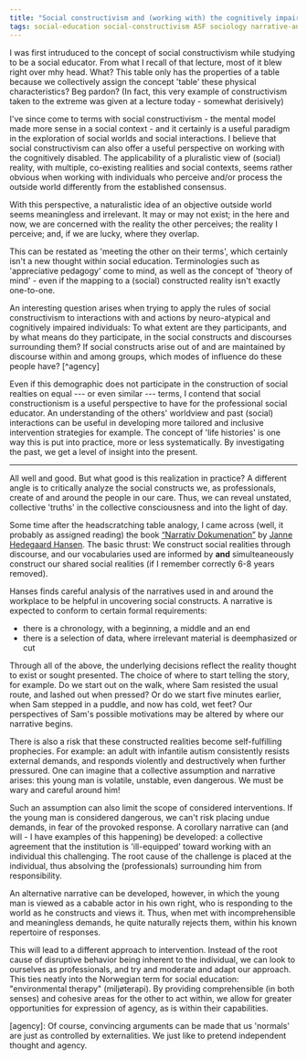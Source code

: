```yaml
---
title: "Social constructivism and (working with) the cognitively impaired"
tags: social-education social-constructivism ASF sociology narrative-analysis
---
```


I was first intruduced to the concept of social constructivism while studying
to be a social educator. From what I recall of that lecture, most of it blew
right over mhy head. What? This table only has the properties of a table because
we collectively assign the concept 'table' these physical characteristics? Beg pardon?
(In fact, this very example of constructivism taken to the extreme was given at a
lecture today - somewhat derisively)

I've since come to terms with social constructivism - the mental model made more
sense in a social context - and it certainly is a useful paradigm in the exploration
of social worlds and social interactions. I believe that social constructivism
can also offer a  useful perspective on working with the cognitively disabled.
The applicability of a pluralistic view of (social) reality, with multiple,
co-existing realities and social contexts, seems rather obvious when working
with individuals who perceive and/or process the outside world differently from
the established consensus.

With this perspective, a naturalistic idea of an objective outside world seems
meaningless and irrelevant. It may or may not exist; in the here and now, we are
concerned with the reality the other perceives; the reality I perceive; and, if
we are lucky, where they overlap.

This can be restated as 'meeting the other on their terms', which certainly
isn't a new thought within social education. Terminologies such as 'appreciative
pedagogy' come to mind, as well as the concept of 'theory of mind' - even if the
mapping to a (social) constructed reality isn't exactly one-to-one.

An interesting question arises when trying to apply the rules of social
constructivism to interactions with and actions by neuro-atypical and cognitively
impaired individuals: To what extent are they participants, and by what means do
they participate, in the social constructs and discourses surrounding them? If
social constructs arise out of and are maintained by discourse within and among groups,
which modes of influence do these people have? [^agency]

Even if this demographic does not participate in the construction of social realties
on equal --- or even similar --- terms, I contend that social constructionism is a
useful perspective to have for the professional social educator. An understanding
of the others' worldview and past (social) interactions can be useful in developing
more tailored and inclusive intervention strategies for example. The concept of
'life histories' is one way this is put into practice, more or less systematically.
By investigating the past, we get a level of insight into the present.

************

All well and good. But what good is this realization in practice? A different angle
is to critically analyze the social constructs we, as professionals, create of
and around the people in our care. Thus, we can reveal unstated, collective 'truths'
in the collective consciousness and into the light of day.

Some time after the headscratching table analogy, I came across (well, it probably
as assigned reading) the book [“Narrativ Dokumenation”][nardok] by [Janne Hedegaard Hansen][jhh].
The basic thrust: We construct social realities through discourse, and our vocabularies
used are informed by **and** simulteaneously construct our shared social realities (if I
remember correctly 6-8 years removed).

Hanses finds careful analysis of the narratives used in and around the workplace to be helpful
in uncovering social constructs. A narrative is expected to conform to certain formal
requirements:

- there is a chronology, with a beginning, a middle and an end
- there is a selection of data, where irrelevant material is deemphasized or cut

Through all of the above, the underlying decisions reflect the reality
thought to exist or sought presented. The choice of where to start telling
the story, for example. Do we start out on the walk, where Sam resisted
the usual route, and lashed out when pressed? Or do we start five minutes
earlier, when Sam stepped in a puddle, and now has cold, wet feet? Our
perspectives of Sam's possible motivations may be altered by where our
narrative begins.

There is also a risk that these constructed realities become self-fulfilling prophecies. For example: an adult with infantile autism consistently resists external demands, and responds violently and destructively when further pressured. One can imagine that a collective assumption and narrative arises: this young man is volatile, unstable, even dangerous. We must be wary and careful around him!

Such an assumption can also limit the scope of considered interventions. If the young man is considered dangerous, we can't risk placing undue demands, in fear of the provoked response. A corollary narrative can (and will - I have examples of this happening) be developed: a collective agreement that the institution is 'ill-equipped' toward working with an individual this challenging. The root cause of the challenge is placed at the individual, thus absolving the (professionals) surrounding him from responsibility.

An alternative narrative can be developed, however, in which the young man is viewed as a cabable actor in his own right, who is responding to the world as he constructs and views it. Thus, when met with incomprehensible and meaningless demands, he quite naturally rejects them, within his known repertoire of responses.

This will lead to a different approach to intervention. Instead of the root cause of disruptive behavior being inherent to the individual, we can look to ourselves as professionals, and try and moderate and adapt our approach. This ties neatly into the Norwegian term for social education: "environmental therapy" (miljøterapi). By providing comprehensible (in both senses) and cohesive areas for the other to act within, we allow for greater opportunities for expression of agency, as is within their capabilities.

[nardok]: https://www.saxo.com/dk/narrativ-dokumentation_janne-hedegaard-hansen_indbundet_9788750039600
[jhh]: http://pure.au.dk/portal/da/persons/janne-hedegaard-hansen(2bfa9571-0cf3-43ad-b772-f801a5b614ce).html

[agency]: Of course, convincing arguments can be made that us 'normals' are just as controlled by externalities. We just like to pretend independent thought and agency.